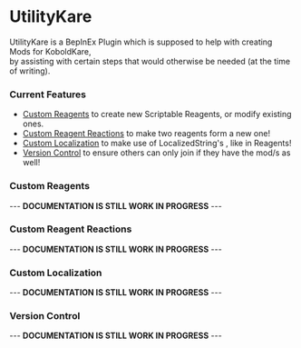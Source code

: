 # UtilityKare
UtilityKare is a BepInEx Plugin which is supposed to help with creating Mods for KoboldKare,  
by assisting with certain steps that would otherwise be needed (at the time of writing).

### Current Features  
- [Custom Reagents](#custom-reagents) to create new Scriptable Reagents, or modify existing ones.
- [Custom Reagent Reactions](#custom-reagent-reactions) to make two reagents form a new one!
- [Custom Localization](#custom-localization) to make use of LocalizedString's , like in Reagents!
- [Version Control](#version-control) to ensure others can only join if they have the mod/s as well!

### Custom Reagents

--- **DOCUMENTATION IS STILL WORK IN PROGRESS** ---  

### Custom Reagent Reactions

--- **DOCUMENTATION IS STILL WORK IN PROGRESS** ---   

### Custom Localization

--- **DOCUMENTATION IS STILL WORK IN PROGRESS** ---  

### Version Control

--- **DOCUMENTATION IS STILL WORK IN PROGRESS** ---  
